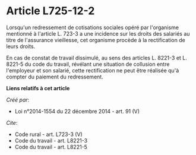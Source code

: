# Article L725-12-2

Lorsqu'un redressement de cotisations sociales opéré par l'organisme mentionné à l'article L. 723-3 a une incidence sur les
droits des salariés au titre de l'assurance vieillesse, cet organisme procède à la rectification de leurs droits. 

En cas de constat de travail dissimulé, au sens des articles L. 8221-3 et L. 8221-5 du code du travail, révélant une
situation de collusion entre l'employeur et son salarié, cette rectification ne peut être réalisée qu'à compter du paiement
du redressement.

**Liens relatifs à cet article**

_Créé par_:

  - Loi n°2014-1554 du 22 décembre 2014 - art. 91 (V)

_Cite_:

  - Code rural - art. L723-3 (V)
  - Code du travail - art. L8221-3
  - Code du travail - art. L8221-5
